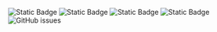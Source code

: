 ![Static Badge](https://img.shields.io/badge/blacklists-60-000000) ![Static Badge](https://img.shields.io/badge/blacklisted-2819436-cc0000) ![Static Badge](https://img.shields.io/badge/whitelisted-2245-00CC00) ![Static Badge](https://img.shields.io/badge/streaming_blacklist-28107-000000) ![GitHub issues](https://img.shields.io/github/issues/fabriziosalmi/blacklists)
